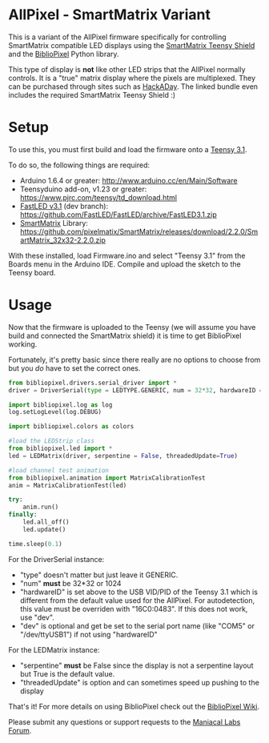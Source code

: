 AllPixel - SmartMatrix Variant
========

This is a variant of the AllPixel firmware specifically for controlling SmartMatrix compatible LED displays using the [SmartMatrix Teensy Shield](http://docs.pixelmatix.com/SmartMatrix/shieldref.html) and the [BiblioPixel](https://github.com/ManiacalLabs/BiblioPixel) Python library.

This type of display is **not** like other LED strips that the AllPixel normally controls. It is a "true" matrix display where the pixels are multiplexed. They can be purchased through sites such as [HackADay](http://store.hackaday.com/products/smartmatrix-bundle). The linked bundle even includes the required SmartMatrix Teensy Shield :)

Setup
=====

To use this, you must first build and load the firmware onto a [Teensy 3.1](http://store.hackaday.com/products/teensy-3-1).

To do so, the following things are required:

- Arduino 1.6.4 or greater: http://www.arduino.cc/en/Main/Software
- Teensyduino add-on, v1.23 or greater: https://www.pjrc.com/teensy/td_download.html
- [FastLED v3.1](https://github.com/FastLED/FastLED/tree/FastLED3.1) (dev branch): https://github.com/FastLED/FastLED/archive/FastLED3.1.zip
- [SmartMatrix](https://github.com/pixelmatix/SmartMatrix) Library: https://github.com/pixelmatix/SmartMatrix/releases/download/2.2.0/SmartMatrix_32x32-2.2.0.zip

With these installed, load Firmware.ino and select "Teensy 3.1" from the Boards menu in the Arduino IDE.
Compile and upload the sketch to the Teensy board.

Usage
=====

Now that the firmware is uploaded to the Teensy (we will assume you have build and connected the SmartMatrix shield) it is time to get BiblioPixel working.

Fortunately, it's pretty basic since there really are no options to choose from but you *do* have to set the correct ones.

```python
from bibliopixel.drivers.serial_driver import *
driver = DriverSerial(type = LEDTYPE.GENERIC, num = 32*32, hardwareID = "16C0:0483", dev="")

import bibliopixel.log as log
log.setLogLevel(log.DEBUG)

import bibliopixel.colors as colors

#load the LEDStrip class
from bibliopixel.led import *
led = LEDMatrix(driver, serpentine = False, threadedUpdate=True)

#load channel test animation
from bibliopixel.animation import MatrixCalibrationTest
anim = MatrixCalibrationTest(led)

try:
	anim.run()
finally:
	led.all_off()
	led.update()

time.sleep(0.1)
```

For the DriverSerial instance:

- "type" doesn't matter but just leave it GENERIC. 
- "num" **must** be 32*32 or 1024 
- "hardwareID" is set above to the USB VID/PID of the Teensy 3.1 which is different from the default value used for the AllPixel. For autodetection, this value must be overriden with "16C0:0483". If this does not work, use "dev".
- "dev" is optional and get be set to the serial port name (like "COM5" or "/dev/ttyUSB1") if not using "hardwareID"

For the LEDMatrix instance:

- "serpentine" **must** be False since the display is not a serpentine layout but True is the default value.
- "threadedUpdate" is option and can sometimes speed up pushing to the display

That's it! For more details on using BiblioPixel check out the [BiblioPixel Wiki](https://github.com/ManiacalLabs/BiblioPixel/wiki).

Please submit any questions or support requests to the [Maniacal Labs Forum](http://forum.maniacallabs.com/).
